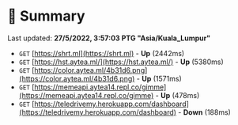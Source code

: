 # 📖 Summary
Last updated: **27/5/2022, 3:57:03 PTG "Asia/Kuala_Lumpur"**

- `GET` [https://shrt.ml](https://shrt.ml) - **Up** (2442ms)
- `GET` [https://hst.aytea.ml/](https://hst.aytea.ml/) - **Up** (5380ms)
- `GET` [https://color.aytea.ml/4b31d6.png](https://color.aytea.ml/4b31d6.png) - **Up** (1571ms)
- `GET` [https://memeapi.aytea14.repl.co/gimme](https://memeapi.aytea14.repl.co/gimme) - **Up** (478ms)
- `GET` [https://teledrivemy.herokuapp.com/dashboard](https://teledrivemy.herokuapp.com/dashboard) - **Down** (188ms)
